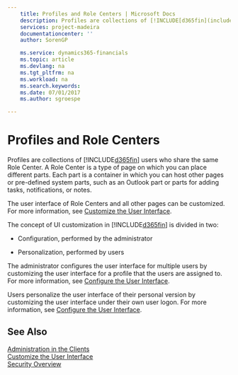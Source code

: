 ```yaml
---
    title: Profiles and Role Centers | Microsoft Docs
    description: Profiles are collections of [!INCLUDE[d365fin](includes/d365fin_md.md)] users who share the same Role Center. A Role Center is a type of page on which you can place different parts. Each part is a container in which you can host other pages or pre-defined system parts, such as an Outlook part or parts for adding tasks, notifications, or notes.
    services: project-madeira
    documentationcenter: ''
    author: SorenGP

    ms.service: dynamics365-financials
    ms.topic: article
    ms.devlang: na
    ms.tgt_pltfrm: na
    ms.workload: na
    ms.search.keywords:
    ms.date: 07/01/2017
    ms.author: sgroespe

---
```

# Profiles and Role Centers
Profiles are collections of [!INCLUDE[d365fin](includes/d365fin_md.md)] users who share the same Role Center. A Role Center is a type of page on which you can place different parts. Each part is a container in which you can host other pages or pre-defined system parts, such as an Outlook part or parts for adding tasks, notifications, or notes.  
  
 The user interface of Role Centers and all other pages can be customized. For more information, see [Customize the User Interface](../customize-the-user-interface.md).  
  
 The concept of UI customization in [!INCLUDE[d365fin](includes/d365fin_md.md)] is divided in two:  
  
-   Configuration, performed by the administrator  
  
-   Personalization, performed by users  
  
 The administrator configures the user interface for multiple users by customizing the user interface for a profile that the users are assigned to. For more information, see [Configure the User Interface](../configure-the-user-interface.md).  
  
 Users personalize the user interface of their personal version by customizing the user interface under their own user logon. For more information, see [Configure the User Interface](../configure-the-user-interface.md).  
  
## See Also  
 [Administration in the Clients](../administration-in-the-clients.md)   
 [Customize the User Interface](../customize-the-user-interface.md)   
 [Security Overview](../Security%20Overview.md)